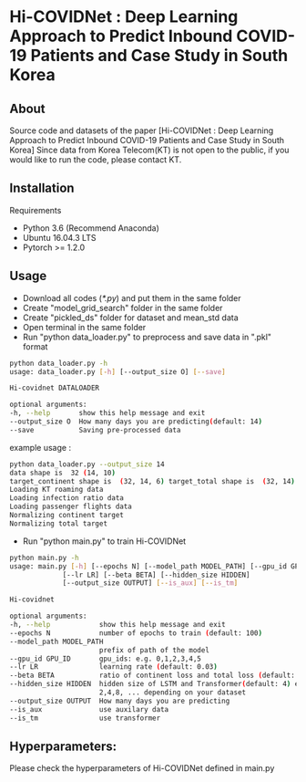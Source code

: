 # Hi-COVIDNet : Deep Learning Approach to Predict Inbound COVID-19 Patients and Case Study in South Korea

## About
Source code and datasets of the paper [Hi-COVIDNet : Deep Learning Approach to Predict Inbound COVID-19 Patients and Case Study in South Korea]
Since data from Korea Telecom(KT) is not open to the public, if you would like to run the code, please contact KT.


## Installation
Requirements

  - Python 3.6 (Recommend Anaconda)
  - Ubuntu 16.04.3 LTS
  - Pytorch >= 1.2.0

## Usage
  - Download all codes (*\*.py*) and put them in the same folder
  - Create "model_grid_search" folder in the same folder
  - Create "pickled_ds" folder for dataset and mean_std data 
  - Open terminal in the same folder
  - Run "python data_loader.py" to preprocess and save data in ".pkl" format
  ```bash
  python data_loader.py -h
usage: data_loader.py [-h] [--output_size O] [--save]

Hi-covidnet DATALOADER

optional arguments:
  -h, --help       show this help message and exit
  --output_size O  How many days you are predicting(default: 14)
  --save           Saving pre-processed data
  ```
  example usage : 
  
  ```bash
  python data_loader.py --output_size 14
data shape is  32 (14, 10)
target_continent shape is  (32, 14, 6) target_total shape is  (32, 14)
Loading KT roaming data
Loading infection ratio data
Loading passenger flights data
Normalizing continent target
Normalizing total target
  ```
 
  - Run "python main.py" to train Hi-COVIDNet
  ```bash
  python main.py -h
usage: main.py [-h] [--epochs N] [--model_path MODEL_PATH] [--gpu_id GPU_ID]
               [--lr LR] [--beta BETA] [--hidden_size HIDDEN]
               [--output_size OUTPUT] [--is_aux] [--is_tm]

Hi-covidnet

optional arguments:
  -h, --help            show this help message and exit
  --epochs N            number of epochs to train (default: 100)
  --model_path MODEL_PATH
                        prefix of path of the model
  --gpu_id GPU_ID       gpu_ids: e.g. 0,1,2,3,4,5
  --lr LR               learning rate (default: 0.03)
  --beta BETA           ratio of continent loss and total loss (default: 0.5)
  --hidden_size HIDDEN  hidden size of LSTM and Transformer(default: 4) e.g.
                        2,4,8, ... depending on your dataset
  --output_size OUTPUT  How many days you are predicting
  --is_aux              use auxilary data
  --is_tm               use transformer
  ```
  
## Hyperparameters:
Please check the hyperparameters of Hi-COVIDNet defined in main.py
